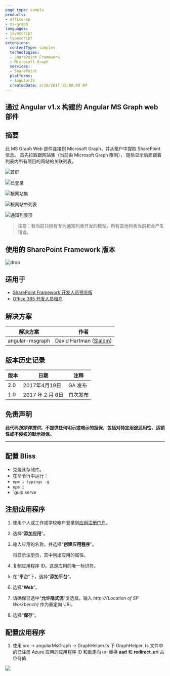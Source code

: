 ```yaml
---
page_type: sample
products:
- office-sp
- ms-graph
languages:
- javascript
- typescript
extensions:
  contentType: samples
  technologies:
  - SharePoint Framework
  - Microsoft Graph
  services:
  - SharePoint
  platforms:
  - AngularJS
  createdDate: 2/16/2017 12:00:00 AM
---
```

## 通过 Angular v1.x 构建的 Angular MS Graph web 部件

## 摘要
此 MS Graph Web 部件连接到 Microsoft Graph，并从租户中提取 SharePoint 信息。
首先拉取跟网站集（当前由 Microsoft Graph 限制），
随后显示后面跟着列表内所有项目的网站的关联列表。

![首屏](./assets/Connect.png)

![已登录](./assets/Connected.png)

![根网站集](./assets/Root.png)

![根网站中列表](./assets/Lists.png)

![通知列表项](./assets/Items.png)


> 注意：我当前只拥有专为通知列表开发的模型。所有其他列表当前都会产生错误。

## 使用的 SharePoint Framework 版本 
![drop](https://img.shields.io/badge/drop-ga-green.svg)

## 适用于

* [SharePoint Framework 开发人员预览版](https://docs.microsoft.com/sharepoint/dev/spfx/sharepoint-framework-overview)
* [Office 365 开发人员租户](https://docs.microsoft.com/sharepoint/dev/spfx/set-up-your-developer-tenant)

## 解决方案

解决方案|作者
--------|---------
angular-msgraph|David Hartman ([Slalom](https://slalom.com))

## 版本历史记录

版本 |日期 |注释
-------|----|--------
2.0 |2017年4月19日 | GA 发布
1.0 |2017 年 2 月 6日 |首次发布

## 免责声明
**此代码*按原样提供*，不提供任何明示或暗示的担保，包括对特定用途适用性、适销性或不侵权的默示担保。**

---

## 配置 Bliss
- 克隆此存储库。
- 在命令行中运行：
 - `npm i typings -g`
 - `npm i`
 - `gulp serve

## 注册应用程序

1. 使用个人或工作或学校帐户登录到[应用注册门户](https://apps.dev.microsoft.com/)。

2. 选择“**添加应用**”。

3. 输入应用的名称，并选择“**创建应用程序**”。

   将显示注册页，其中列出应用的属性。

4. 复制应用程序 ID。这是应用的唯一标识符。

5. 在“**平台**”下，选择“**添加平台**”。

6. 选择“**Web**”。

7. 请确保已选中“**允许隐式流**”复选框，输入 *http://{Location of SP Workbench}* 作为重定向 URI。

8. 选择“**保存**”。

## 配置应用程序
1. 使用 src -> angularMsGraph -> GraphHelper.ts 下 GraphHelper.
ts 文件中的已注册 Azure 应用的应用程序 ID 和重定向 url 替换 **aad** 和 **redirect\_uri** 占位符值

<img src="https://pnptelemetry.azurewebsites.net/sp-dev-fx-webparts/samples/angular-msgraph" /> 